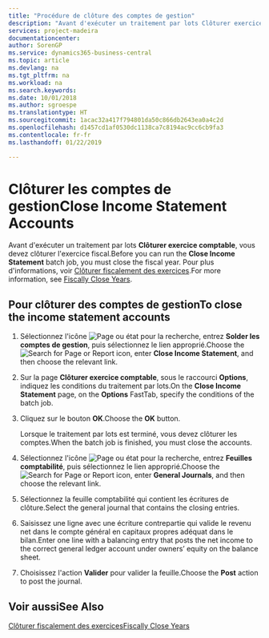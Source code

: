 ```yaml
---
title: "Procédure de clôture des comptes de gestion"
description: "Avant d'exécuter un traitement par lots Clôturer exercice comptable, vous devez clôturer l'exercice fiscal."
services: project-madeira
documentationcenter: 
author: SorenGP
ms.service: dynamics365-business-central
ms.topic: article
ms.devlang: na
ms.tgt_pltfrm: na
ms.workload: na
ms.search.keywords: 
ms.date: 10/01/2018
ms.author: sgroespe
ms.translationtype: HT
ms.sourcegitcommit: 1acac32a417f794801da50c866db2643ea0a4c2d
ms.openlocfilehash: d1457cd1af0530dc1138ca7c8194ac9cc6cb9fa3
ms.contentlocale: fr-fr
ms.lasthandoff: 01/22/2019

---
```

# <a name="close-income-statement-accounts"></a><span data-ttu-id="4b62c-103">Clôturer les comptes de gestion</span><span class="sxs-lookup"><span data-stu-id="4b62c-103">Close Income Statement Accounts</span></span>
<span data-ttu-id="4b62c-104">Avant d'exécuter un traitement par lots **Clôturer exercice comptable**, vous devez clôturer l'exercice fiscal.</span><span class="sxs-lookup"><span data-stu-id="4b62c-104">Before you can run the **Close Income Statement** batch job, you must close the fiscal year.</span></span> <span data-ttu-id="4b62c-105">Pour plus d'informations, voir [Clôturer fiscalement des exercices](how-to-fiscally-close-years.md).</span><span class="sxs-lookup"><span data-stu-id="4b62c-105">For more information, see [Fiscally Close Years](how-to-fiscally-close-years.md).</span></span>  

## <a name="to-close-the-income-statement-accounts"></a><span data-ttu-id="4b62c-106">Pour clôturer des comptes de gestion</span><span class="sxs-lookup"><span data-stu-id="4b62c-106">To close the income statement accounts</span></span>  

1.  <span data-ttu-id="4b62c-107">Sélectionnez l'icône ![Page ou état pour la recherche](../../media/ui-search/search_small.png "Page ou état pour la recherche"), entrez **Solder les comptes de gestion**, puis sélectionnez le lien approprié.</span><span class="sxs-lookup"><span data-stu-id="4b62c-107">Choose the ![Search for Page or Report](../../media/ui-search/search_small.png "Search for Page or Report icon") icon, enter **Close Income Statement**, and then choose the relevant link.</span></span>  
2.  <span data-ttu-id="4b62c-108">Sur la page **Clôturer exercice comptable**, sous le raccourci **Options**, indiquez les conditions du traitement par lots.</span><span class="sxs-lookup"><span data-stu-id="4b62c-108">On the **Close Income Statement** page, on the **Options** FastTab, specify the conditions of the batch job.</span></span>  
3.  <span data-ttu-id="4b62c-109">Cliquez sur le bouton **OK**.</span><span class="sxs-lookup"><span data-stu-id="4b62c-109">Choose the **OK** button.</span></span>  

    <span data-ttu-id="4b62c-110">Lorsque le traitement par lots est terminé, vous devez clôturer les comptes.</span><span class="sxs-lookup"><span data-stu-id="4b62c-110">When the batch job is finished, you must close the accounts.</span></span>  

4.  <span data-ttu-id="4b62c-111">Sélectionnez l'icône ![Page ou état pour la recherche](../../media/ui-search/search_small.png "Page ou état pour la recherche"), entrez **Feuilles comptabilité**, puis sélectionnez le lien approprié.</span><span class="sxs-lookup"><span data-stu-id="4b62c-111">Choose the ![Search for Page or Report](../../media/ui-search/search_small.png "Search for Page or Report icon") icon, enter **General Journals**, and then choose the relevant link.</span></span>  
5.  <span data-ttu-id="4b62c-112">Sélectionnez la feuille comptabilité qui contient les écritures de clôture.</span><span class="sxs-lookup"><span data-stu-id="4b62c-112">Select the general journal that contains the closing entries.</span></span>  
6.  <span data-ttu-id="4b62c-113">Saisissez une ligne avec une écriture contrepartie qui valide le revenu net dans le compte général en capitaux propres adéquat dans le bilan.</span><span class="sxs-lookup"><span data-stu-id="4b62c-113">Enter one line with a balancing entry that posts the net income to the correct general ledger account under owners’ equity on the balance sheet.</span></span>  
7.  <span data-ttu-id="4b62c-114">Choisissez l'action **Valider** pour valider la feuille.</span><span class="sxs-lookup"><span data-stu-id="4b62c-114">Choose the **Post** action to post the journal.</span></span>  

## <a name="see-also"></a><span data-ttu-id="4b62c-115">Voir aussi</span><span class="sxs-lookup"><span data-stu-id="4b62c-115">See Also</span></span>  
 [<span data-ttu-id="4b62c-116">Clôturer fiscalement des exercices</span><span class="sxs-lookup"><span data-stu-id="4b62c-116">Fiscally Close Years</span></span>](how-to-fiscally-close-years.md)

